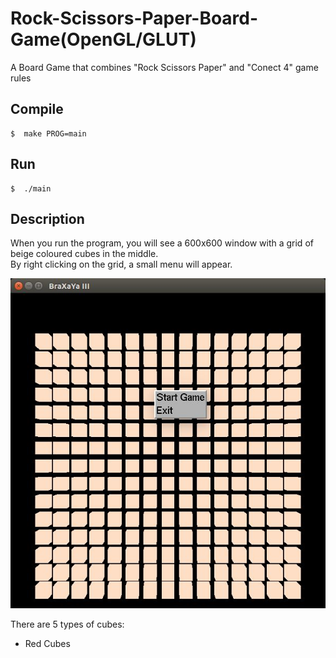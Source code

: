 # Rock-Scissors-Paper-Board-Game(OpenGL/GLUT)
A Board Game that combines "Rock Scissors Paper" and "Conect 4" game rules

## Compile  
```{r, engine='bash', count_lines}
$  make PROG=main
```

## Run   
```{r, engine='bash', count_lines}
$  ./main
```

## Description

When you run the program, you will see a 600x600 window with a grid of beige coloured cubes in the middle.  
By right clicking on the grid, a small menu will appear.  

![alt text](https://github.com/irineos/Rock-Scissors-Paper-Board-Game/blob/main/start.png)  

There are 5 types of cubes:  
  - Red Cubes
